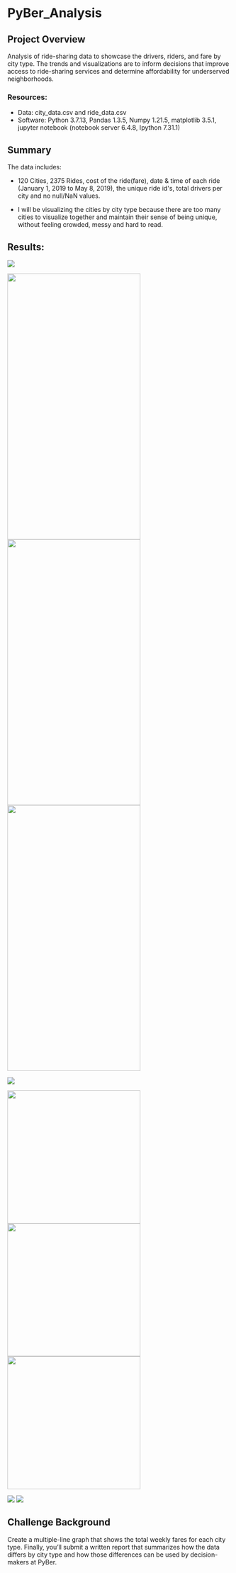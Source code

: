 # PyBer_Analysis

## Project Overview
Analysis of ride-sharing data to showcase the drivers, riders, and fare by city type. The trends and visualizations are to inform decisions that improve access to ride-sharing services and determine affordability for underserved neighborhoods.

### Resources:
 - Data: city_data.csv and ride_data.csv
 - Software: Python 3.7.13, Pandas 1.3.5, Numpy 1.21.5, matplotlib 3.5.1, jupyter notebook (notebook server 6.4.8, Ipython 7.31.1)


## Summary 
The data includes:
 - 120 Cities, 2375 Rides, cost of the ride(fare), date & time of each ride (January 1, 2019 to May 8, 2019),  the unique ride id's, total drivers per city and no null/NaN values.

 - I  will be visualizing the cities by city type because there are too many cities to visualize together and maintain their sense of being unique, without feeling crowded, messy and hard to read.
 


## Results:

![](/Analysis/Summary_table.png)

<p>
<img src='Analysis/Driver_Count_Data_2019.png' width='300' height='600'>  
<img src='Analysis/Ride_Count_Data_2019.png' width='300' height='600'>  
<img src='Analysis/Ride_Fare_Data_2019.png' width='300' height='600'>  
</p>

![](/Analysis/Pyber_Ride_Sharing_Data_2019.png)

<p>
<img src='Analysis/Total_Rides_by_City.png' width='300' height='300'>  
<img src='Analysis/Total_Drivers_by_City.png' width='300' height='300'>  
<img src='Analysis/Total_Fares_by_City.png' width='300' height='300'>  
</p>


![](/Analysis/Weekly_Total_Fare_by_City.png)
![](/Analysis/Weekly_Fare_Average_by_City.png)

## Challenge Background
Create a multiple-line graph that shows the total weekly fares for each city type. Finally, you’ll submit a written report that summarizes how the data differs by city type and how those differences can be used by decision-makers at PyBer.


